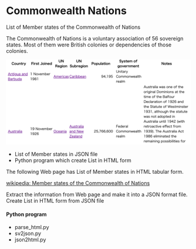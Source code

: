 Commonwealth Nations
===============

List of Member states of the Commonwealth of Nations

The Commonwealth of Nations is a voluntary association of 56 sovereign states. Most of them were British colonies or dependencies of those colonies.

![Commonwealth nations](https://github.com/ohwada/World_Countries/blob/main/commonwealth_nations/screenshots/commonwealth_nations.png)

- List of Member states in JSON file
- Python program which create List in HTML form

The following Web page has List of Member states in HTML tabular form.

[wikipedia: Member states of the Commonwealth of Nations](https://en.wikipedia.org/wiki/Member_states_of_the_Commonwealth_of_Nations)

Extract the information from Web page
and make it into a JSON format file.
Create List in HTML form from JSON file

#### Python program
- parse_html.py
- sv2json.py
- json2html.py

